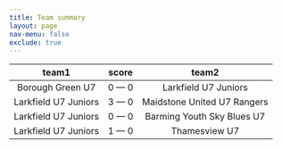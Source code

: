 ```yaml
---
title: Team summary
layout: page
nav-menu: false
exclude: true
---
```




|        team1         |    score    |            team2            |
|:--------------------:|:-----------:|:---------------------------:|
|   Borough Green U7   | 0 &mdash; 0 |    Larkfield U7 Juniors     |
| Larkfield U7 Juniors | 3 &mdash; 0 | Maidstone United U7 Rangers |
| Larkfield U7 Juniors | 0 &mdash; 0 | Barming Youth Sky Blues U7  |
| Larkfield U7 Juniors | 1 &mdash; 0 |        Thamesview U7        |

